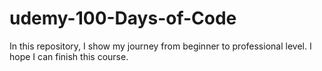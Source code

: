# udemy-100-Days-of-Code

In this repository, I show my journey from beginner to professional level. I hope I can finish this course.
